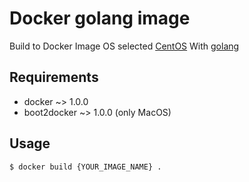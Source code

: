 # Docker golang image

Build to Docker Image
OS selected [CentOS](https://registry.hub.docker.com/_/centos/)
With [golang](http://golang.org/)

## Requirements

* docker ~> 1.0.0
* boot2docker ~> 1.0.0 (only MacOS)

## Usage

```sh
$ docker build {YOUR_IMAGE_NAME} .
```